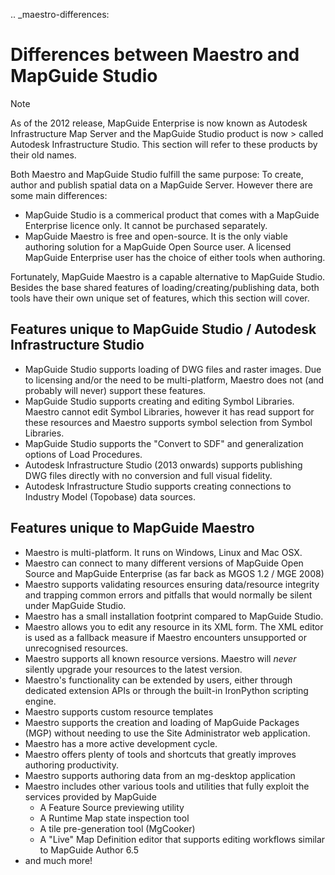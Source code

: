 .. _maestro-differences:

# Differences between Maestro and MapGuide Studio

> [!NOTE]
> As of the 2012 release, MapGuide Enterprise is now known as Autodesk Infrastructure Map Server and the MapGuide Studio product is now > called Autodesk Infrastructure Studio. This section will refer to these products by their old names.

Both Maestro and MapGuide Studio fulfill the same purpose: To create, author and publish spatial data on a MapGuide Server. However there are some main differences:

 * MapGuide Studio is a commerical product that comes with a MapGuide Enterprise licence only. It cannot be purchased separately.
 * MapGuide Maestro is free and open-source. It is the only viable authoring solution for a MapGuide Open Source user. A licensed MapGuide Enterprise user has the choice of either tools when authoring.

Fortunately, MapGuide Maestro is a capable alternative to MapGuide Studio. Besides the base shared features of loading/creating/publishing data, both tools have their own unique set of features, which this section will cover.

## Features unique to MapGuide Studio / Autodesk Infrastructure Studio

 * MapGuide Studio supports loading of DWG files and raster images. Due to licensing and/or the need to be multi-platform, Maestro does not (and probably will never) support these features.
 * MapGuide Studio supports creating and editing Symbol Libraries. Maestro cannot edit Symbol Libraries, however it has read support for these resources and Maestro supports symbol selection from Symbol Libraries.
 * MapGuide Studio supports the "Convert to SDF" and generalization options of Load Procedures.
 * Autodesk Infrastructure Studio (2013 onwards) supports publishing DWG files directly with no conversion and full visual fidelity.
 * Autodesk Infrastructure Studio supports creating connections to Industry Model (Topobase) data sources.

## Features unique to MapGuide Maestro

 * Maestro is multi-platform. It runs on Windows, Linux and Mac OSX.
 * Maestro can connect to many different versions of MapGuide Open Source and MapGuide Enterprise (as far back as MGOS 1.2 / MGE 2008)
 * Maestro supports validating resources ensuring data/resource integrity and trapping common errors and pitfalls that would normally be silent under MapGuide Studio.
 * Maestro has a small installation footprint compared to MapGuide Studio.
 * Maestro allows you to edit any resource in its XML form. The XML editor is used as a fallback measure if Maestro encounters unsupported or unrecognised resources.
 * Maestro supports all known resource versions. Maestro will *never* silently upgrade your resources to the latest version.
 * Maestro's functionality can be extended by users, either through dedicated extension APIs or through the built-in IronPython scripting engine.
 * Maestro supports custom resource templates
 * Maestro supports the creation and loading of MapGuide Packages (MGP) without needing to use the Site Administrator web application.
 * Maestro has a more active development cycle.
 * Maestro offers plenty of tools and shortcuts that greatly improves authoring productivity.
 * Maestro supports authoring data from an mg-desktop application
 * Maestro includes other various tools and utilities that fully exploit the services provided by MapGuide
   * A Feature Source previewing utility
   * A Runtime Map state inspection tool
   * A tile pre-generation tool (MgCooker)
   * A "Live" Map Definition editor that supports editing workflows similar to MapGuide Author 6.5
 * and much more!